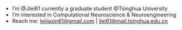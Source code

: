 -  I’m @Jlei61 currently a graduate student @Tsinghua University
-  I’m interested in Computational Neuroscience & Neuroengineering
-  Reach me: leijiaxin61@gmail.com | jlei61@mail.tsinghua.edu.cn

<!---
Jlei61/Jlei61 is a ✨ special ✨ repository because its `README.md` (this file) appears on your GitHub profile.
You can click the Preview link to take a look at your changes.
--->
